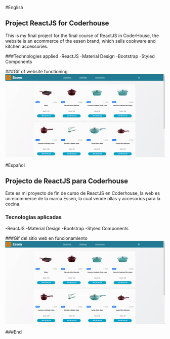 #English

## Project ReactJS for Coderhouse

This is my final project for the final course of ReactJS in CoderHouse, the website is an ecommerce of the essen brand, which sells cookware and kitchen accessories.

###Technologies applied
-ReactJS
-Material Design
-Bootstrap
-Styled Components

###Gif of website functioning
![](https://github.com/guillecabano/essen-cabano/blob/main/public/GIF%20Essen.gif?raw=true)

#Español

## Projecto de ReactJS para Coderhouse

Este es mi proyecto de fin de curso de ReactJS en Coderhouse, la web es un ecommerce de la marca Essen, la cual vende ollas y accesorios para la cocina.

### Tecnologias aplicadas
-ReactJS
-Material Design
-Bootstrap
-Styled Components

###Gif del sitio web en funcionamiento
![](https://github.com/guillecabano/essen-cabano/blob/main/public/GIF%20Essen.gif?raw=true)

###End